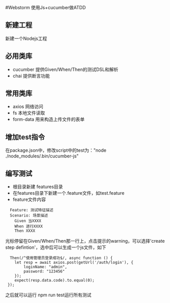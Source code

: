 #Webstorm 使用Js+cucumber做ATDD
## 新建工程
  新建一个Nodejs工程
## 必用类库
- cucumber 提供Given/When/Then的测试DSL和解析
- chai 提供断言功能

## 常用类库
- axios 网络访问
- fs 本地文件读取
- form-data 用来构造上传文件的表单

## 增加test指令
在package.json中，修改script中的test为："node ./node_modules/.bin/cucumber-js"
## 编写测试
- 根目录新建 features目录
- 在features目录下新建一个.feature文件，如test.feature
- feature文件内容
```
  Feature: 测试特征描述
  Scenario: 场景描述
    Given 当XXXX
    When 进行XXXX
    Then XXXX
```
  光标停留在Given/When/Then那一行上，点击提示的warning，可以选择'create step defintion'，选中后可以生成一个js文件，如下
```
  Then(/^使用管理员登录成功$/, async function () {
    let resp = await axios.post(getUrl('/auth/login'), {
        loginName: "admin",
        password: "123456"
    });
    expect(resp.data.code).to.equal(0);
 });
```
 之后就可以运行 npm run test运行所有测试
